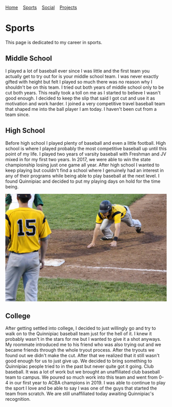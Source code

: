 [Home](https://cacooper21.github.io/index)&nbsp;&nbsp;&nbsp;
[Sports](https://cacooper21.github.io/Sports)&nbsp;&nbsp;&nbsp;
[Social](https://cacooper21.github.io/Social)&nbsp;&nbsp;&nbsp;
[Projects](https://cacooper21.github.io/Projects)

# Sports

This page is dedicated to my career in sports.

## Middle School

I played a lot of baseball ever since I was little and the first team you actually get to try out for is your middle school team. I was never exactly gifted with height but felt I played so much there was no reason why I shouldn't be on this team. I tried out both years of middle school only to be cut both years. This really took a toll on me as I started to believe I wasn't good enough. I decided to keep the slip that said I got cut and use it as motivation and work harder. I joined a very competitive travel baseball team that shaped me into the ball player I am today. I haven't been cut from a team since.

## High School

Before high school I played plenty of baseball and even a little football. High school is where I played probably the most competitive baseball up until this point of my life. I played two years of varsity baseball with Freshman and JV mixed in for my first two years. In 2017, we were able to win the state championship losing just one game all year. After high school I wanted to keep playing but couldn't find a school where I genuinely had an interest in any of their programs while being able to play baseball at the next level. I found Quinnipiac and decided to put my playing days on hold for the time being.

![states2017-4](./assets/images/slide.JPG)

## College

After getting settled into college, I decided to just willingly go and try to walk on to the Quinnipiac baseball team just for the hell of it. I knew it probably wasn't in the stars for me but I wanted to give it a shot anyways. My roommate introduced me to his friend who was also trying out and we became friends through the whole tryout process. After the tryouts we found out we didn't make the cut. After that we realized that it still wasn't good enough for us to just give up. We decided to bring something to Quinnipiac people tried to in the past but never quite got it going. Club baseball. It was a lot of work but we brought an unaffiliated club baseball team to campus. We poured so much work into this team and went from 0-4 in our first year to ACBA champions in 2019. I was able to continue to play the sport I love and be able to say I was one of the guys that started the team from scratch. We are still unaffiliated today awaiting Quinnipiac's recognition.
